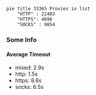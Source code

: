 
```mermaid
pie title 33365 Proxies in list
    "HTTP" : 22403
    "HTTPS": 4696
    "SOCKS" : 9854
```

### Some Info
#### Average Timeout

- mixed: 2.9s
- http: 1.5s
- https: 8.6s
- socks: 6.5s